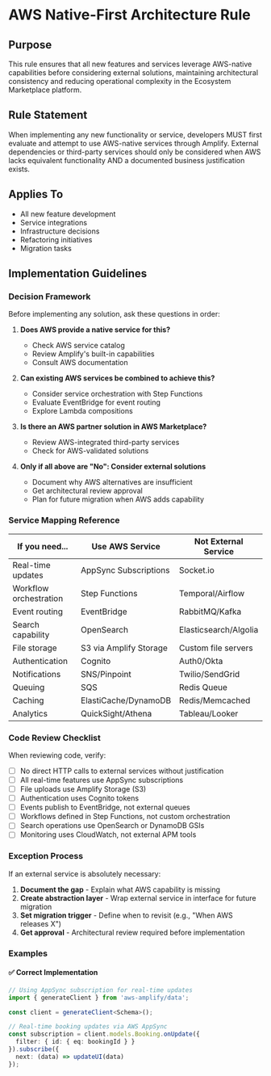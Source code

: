 # AWS Native-First Architecture Rule

## Purpose
This rule ensures that all new features and services leverage AWS-native capabilities before considering external solutions, maintaining architectural consistency and reducing operational complexity in the Ecosystem Marketplace platform.

## Rule Statement
When implementing any new functionality or service, developers MUST first evaluate and attempt to use AWS-native services through Amplify. External dependencies or third-party services should only be considered when AWS lacks equivalent functionality AND a documented business justification exists.

## Applies To
- All new feature development
- Service integrations
- Infrastructure decisions
- Refactoring initiatives
- Migration tasks

## Implementation Guidelines

### Decision Framework
Before implementing any solution, ask these questions in order:

1. **Does AWS provide a native service for this?**
   - Check AWS service catalog
   - Review Amplify's built-in capabilities
   - Consult AWS documentation

2. **Can existing AWS services be combined to achieve this?**
   - Consider service orchestration with Step Functions
   - Evaluate EventBridge for event routing
   - Explore Lambda compositions

3. **Is there an AWS partner solution in AWS Marketplace?**
   - Review AWS-integrated third-party services
   - Check for AWS-validated solutions

4. **Only if all above are "No": Consider external solutions**
   - Document why AWS alternatives are insufficient
   - Get architectural review approval
   - Plan for future migration when AWS adds capability

### Service Mapping Reference

| If you need... | Use AWS Service | Not External Service |
|----------------|-----------------|---------------------|
| Real-time updates | AppSync Subscriptions | Socket.io |
| Workflow orchestration | Step Functions | Temporal/Airflow |
| Event routing | EventBridge | RabbitMQ/Kafka |
| Search capability | OpenSearch | Elasticsearch/Algolia |
| File storage | S3 via Amplify Storage | Custom file servers |
| Authentication | Cognito | Auth0/Okta |
| Notifications | SNS/Pinpoint | Twilio/SendGrid |
| Queuing | SQS | Redis Queue |
| Caching | ElastiCache/DynamoDB | Redis/Memcached |
| Analytics | QuickSight/Athena | Tableau/Looker |

### Code Review Checklist

When reviewing code, verify:

- [ ] No direct HTTP calls to external services without justification
- [ ] All real-time features use AppSync subscriptions
- [ ] File uploads use Amplify Storage (S3)
- [ ] Authentication uses Cognito tokens
- [ ] Events publish to EventBridge, not external queues
- [ ] Workflows defined in Step Functions, not custom orchestration
- [ ] Search operations use OpenSearch or DynamoDB GSIs
- [ ] Monitoring uses CloudWatch, not external APM tools

### Exception Process

If an external service is absolutely necessary:

1. **Document the gap** - Explain what AWS capability is missing
2. **Create abstraction layer** - Wrap external service in interface for future migration
3. **Set migration trigger** - Define when to revisit (e.g., "When AWS releases X")
4. **Get approval** - Architectural review required before implementation

### Examples

#### ✅ Correct Implementation
```typescript
// Using AppSync subscription for real-time updates
import { generateClient } from 'aws-amplify/data';

const client = generateClient<Schema>();

// Real-time booking updates via AWS AppSync
const subscription = client.models.Booking.onUpdate({
  filter: { id: { eq: bookingId } }
}).subscribe({
  next: (data) => updateUI(data)
});